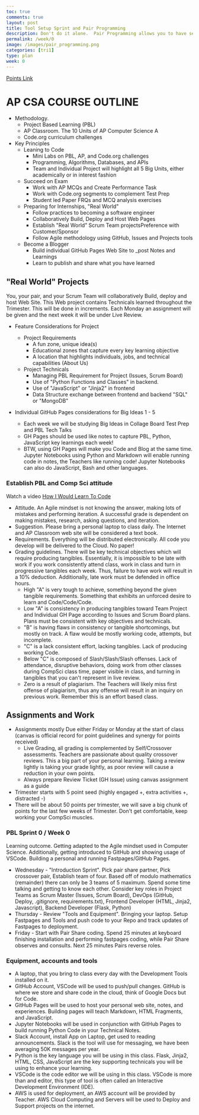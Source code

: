 ```yaml
---
toc: true
comments: true
layout: post
title: Tool Setup Sprint and Pair Programming
description: Don't do it alone.  Pair Programming allows you to have secondary thinking as you work, not just a reflection after you are done, but real time.
permalink: /week/0
image: /images/pair_programming.png
categories: [tri1]
type: plan
week: 0
---
```


[Points Link](https://github.com/nighthawkcoders/APCSP/issues/11)

# AP CSA COURSE OUTLINE
- Methodology.  
    - Project Based Learning (PBL) 
    - AP Classroom. The 10 Units of AP Computer Science A
    - Code.org curriculum challenges 
- Key Principles
    - Leaning to Code
        - Mini Labs on PBL, AP, and Code.org challenges
        - Programming, Algorithms, Databases, and APIs
        - Team and Individual Project will highlight all 5 Big Units, either academically or in interest fashion
    - Succeed on Exam
        - Work with AP MCQs and Create Performance Task
        - Work with Code.org segments to complement Test Prep
        - Student led Paper FRQs and MCQ analysis exercises
    - Preparing for Internships, "Real World"
        - Follow practices to becoming a software engineer
        - Collaboratively Build, Deploy and Host Web Pages
        - Establish "Real World” Scrum Team projectsPreference with Customer/Sponsor
        - Follow Agile methodology using GitHub, Issues and Projects tools
    - Become a Blogger
        - Build individual GitHub Pages Web Site to _post Notes and Learnings
        - Learn to publish and share what you have learned


## "Real World" Projects
You, your pair, and your Scrum Team will collaboratively Build, deploy and host Web Site.  This Web project contains Technicals learned throughout the Trimester.  This will be done in increments.  Each Monday an assignment will be given and the next week it will be under Live Review.

- Feature Considerations for Project
    - Project Requirements
        - A fun zone, unique idea(s)
        - Educational zones that capture every key learning objective
        - A location that highlights individuals, jobs, and technical capabilities (About Us)
    - Project Technicals
        - Managing PBL Requirement for Project (Issues, Scrum Board)
        - Use of "Python Functions and Classes" in backend.
        - Use of "JavaScript" or "Jinja2" in frontend
        - Data Structure exchange between frontend and backend "SQL" or "MongoDB"

- Individual GitHub Pages considerations for Big Ideas 1 - 5
    - Each week we will be studying Big Ideas in Collage Board Test Prep and PBL Tech Talks
    - GH Pages should be used like notes to capture PBL, Python, JavaScript key learnings each week!  
    - BTW, using GH Pages will make you Code and Blog at the same time.  Jupyter Notebooks using Python and Markdown will enable running code in notes, the Teachers like running code!  Jupyter Notebooks can also do JavaScript, Bash and other languages.


### Establish PBL and Comp Sci attitude
Watch a video [How I Would Learn To Code](https://www.youtube.com/watch?v=k9WqpQp8VSU)
- Attitude.  An Agile mindset is not knowing the answer, making lots of mistakes and performing iteration.  A successful grade is dependent on making mistakes, research, asking questions, and iteration.
- Suggestion. Please bring a personal laptop to class daily.  The Internet and AP Classroom web site will be considered a text book.  
- Requirements. Everything will be distributed electronically.  All code you develop will be delivered to the Cloud. No paper!
- Grading guidelines. There will be key technical objectives which will require producing tangibles. Essentially, it is impossible to be late with work if you work consistently attend class, work in class and turn in progressive tangibles each week.  Thus, failure to have work will result in a 10% deduction.  Additionally, late work must be defended in office hours.  
    - High "A" is very tough to achieve, something beyond the given tangible requirements.  Something that exhibits an unforced desire to learn and Code/Code/Code.
    - Low "A" is consistency in producing tangibles toward Team Project and Individual GH Page according to Issues and Scrum Board plans.   Plans must be consistent with key objectives and technicals.
    - "B" is having flaws in consistency or tangible shortcomings, but mostly on track.  A flaw would be mostly working code, attempts, but incomplete.
    - "C" is a lack consistent effort, lacking tangibles. Lack of producing working Code.
    - Below "C" is composed of Slash/Slash/Slash offenses. Lack of attendance, disruptive behaviors, doing work from other classes during CompSci class time, paper visible in class, and turning in tangibles that you can't represent in live review.
    - Zero is a result of plagiarism.  The Teachers will likely miss first offense of plagiarism, thus any offense will result in an inquiry on previous work. Remember this is an effort based class.


## Assignments and Work
- Assignments mostly Due either Friday or Monday at the start of class (canvas is official record for point guidelines and synergy for points received)
    - Live Grading, all grading is complemented by Self/Crossover assessments. Teachers are passionate about quality crossover reviews.  This a big part of your personal learning.  Taking a review lightly is taking your grade lightly, as poor review will cause a reduction in your own points.
    - Always prepare Review Ticket (GH Issue) using canvas assignment as a guide
- Trimester starts with 5 point seed (highly engaged +, extra activities +, distracted -)
- There will be about 50 points per trimester, we will save a big chunk of points for the last few weeks of Trimester.  Don't get comfortable, keep working your CompSci muscles.


### PBL Sprint 0 / Week 0
Learning outcome.  Getting adapted to the Agile mindset used in Computer Science.  Additionally, getting introduced to GitHub and showing usage of VSCode.   Building a personal and running Fastpages/GitHub Pages.
- Wednesday - "Introduction Sprint".  Pick pair share partner, Pick crossover pair, Establish team of four.  Based off of modulo mathematics (remainder) there can only be 3 teams of 5 maximum.   Spend some time talking and getting to know each other.  Consider key roles in Project Teams as Scrum Master (Issues, Scrum Board), DevOps (GitHub, Deploy, .gitignore, requirements.txt), Frontend Developer (HTML, Jinja2, Javascript), Backend Developer (Flask, Python)
- Thursday - Review "Tools and Equipment".  Bringing your laptop.  Setup Fastpages and Tools and push code to your Repo and track updates of Fastpages to deployment.
- Friday - Start with Pair Share coding. Spend 25 minutes at keyboard finishing installation and performing fastpages coding, while Pair Share observes and consults.  Next 25 minutes Pairs reverse roles.


### Equipment, accounts and tools
- A laptop, that you bring to class every day with the Development Tools installed on it.
- GitHub Account, VSCode will be used to push/pull changes. GitHub is where we store and share code in the cloud, think of Google Docs but for Code.
- GitHub Pages will be used to host your personal web site, notes, and experiences.  Building pages will teach Markdown, HTML Fragments, and JavaScript.
- Jupyter Notebooks will be used in conjunction with GitHub Pages to build running Python Code in your Technical Notes.
- Slack Account, install App on Laptop, get used to reading announcements. Slack is the tool will use for messaging, we have been averaging 50K messages per year.
- Python is the key language you will be using in this class.  Flask, Jinja2, HTML, CSS, JavaScript are the key supporting technicals you will be using to enhance your learning.
- VSCode is the code editor we will be using in this class.  VSCode is more than and editor, this type of tool is often called an Interactive Development Environment (IDE). 
- AWS is used for deployment, an AWS account will be provided by Teacher.  AWS Cloud Computing and Servers will be used to Deploy and Support projects on the internet.